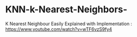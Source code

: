 # KNN-k-Nearest-Neighbors-

K Nearest Neighbour Easily Explained with Implementation : https://www.youtube.com/watch?v=wTF6vzS9fy4
